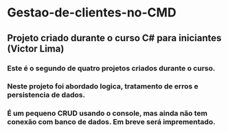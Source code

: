 # Gestao-de-clientes-no-CMD
## Projeto criado durante o curso C# para iniciantes (Victor Lima)
### Este é o segundo de quatro projetos criados durante o curso. 
### Neste projeto foi abordado logica, tratamento de erros e persistencia de dados.
### É um pequeno CRUD usando o console, mas ainda não tem conexão com banco de dados. Em breve será imprementado.
